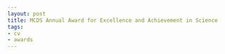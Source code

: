 ```yaml
---
layout: post
title: MCDS Annual Award for Excellence and Achievement in Science
tags:
- cv
- awards
---
```


